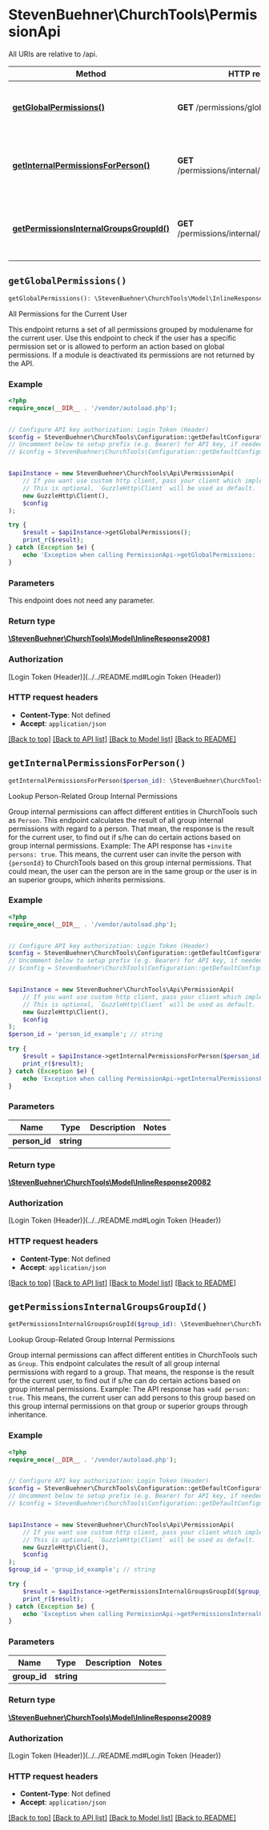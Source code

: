 # StevenBuehner\ChurchTools\PermissionApi

All URIs are relative to /api.

Method | HTTP request | Description
------------- | ------------- | -------------
[**getGlobalPermissions()**](PermissionApi.md#getGlobalPermissions) | **GET** /permissions/global | All Permissions for the Current User
[**getInternalPermissionsForPerson()**](PermissionApi.md#getInternalPermissionsForPerson) | **GET** /permissions/internal/persons/{personId} | Lookup Person-Related Group Internal Permissions
[**getPermissionsInternalGroupsGroupId()**](PermissionApi.md#getPermissionsInternalGroupsGroupId) | **GET** /permissions/internal/groups/{groupId} | Lookup Group-Related Group Internal Permissions


## `getGlobalPermissions()`

```php
getGlobalPermissions(): \StevenBuehner\ChurchTools\Model\InlineResponse20081
```

All Permissions for the Current User

This endpoint returns a set of all permissions grouped by modulename for the current user. Use this endpoint to check if the user has a specific permission set or is allowed to perform an action based on global permissions.  If a module is deactivated its permissions are not returned by the API.

### Example

```php
<?php
require_once(__DIR__ . '/vendor/autoload.php');


// Configure API key authorization: Login Token (Header)
$config = StevenBuehner\ChurchTools\Configuration::getDefaultConfiguration()->setApiKey('Authorization', 'YOUR_API_KEY');
// Uncomment below to setup prefix (e.g. Bearer) for API key, if needed
// $config = StevenBuehner\ChurchTools\Configuration::getDefaultConfiguration()->setApiKeyPrefix('Authorization', 'Bearer');


$apiInstance = new StevenBuehner\ChurchTools\Api\PermissionApi(
    // If you want use custom http client, pass your client which implements `GuzzleHttp\ClientInterface`.
    // This is optional, `GuzzleHttp\Client` will be used as default.
    new GuzzleHttp\Client(),
    $config
);

try {
    $result = $apiInstance->getGlobalPermissions();
    print_r($result);
} catch (Exception $e) {
    echo 'Exception when calling PermissionApi->getGlobalPermissions: ', $e->getMessage(), PHP_EOL;
}
```

### Parameters

This endpoint does not need any parameter.

### Return type

[**\StevenBuehner\ChurchTools\Model\InlineResponse20081**](../Model/InlineResponse20081.md)

### Authorization

[Login Token (Header)](../../README.md#Login Token (Header))

### HTTP request headers

- **Content-Type**: Not defined
- **Accept**: `application/json`

[[Back to top]](#) [[Back to API list]](../../README.md#endpoints)
[[Back to Model list]](../../README.md#models)
[[Back to README]](../../README.md)

## `getInternalPermissionsForPerson()`

```php
getInternalPermissionsForPerson($person_id): \StevenBuehner\ChurchTools\Model\InlineResponse20082
```

Lookup Person-Related Group Internal Permissions

Group internal permissions can affect different entities in ChurchTools such as `Person`. This endpoint calculates the result of all group internal permissions with regard to a person. That mean, the response is the result for the current user, to find out if s/he can do certain actions based on group internal permissions.  Example: The API response has `+invite persons: true`. This means, the current user can invite the person with `{personId}` to ChurchTools based on this group internal permissions. That could mean, the user can the person are in the same group or the user is in an superior groups, which inherits permissions.

### Example

```php
<?php
require_once(__DIR__ . '/vendor/autoload.php');


// Configure API key authorization: Login Token (Header)
$config = StevenBuehner\ChurchTools\Configuration::getDefaultConfiguration()->setApiKey('Authorization', 'YOUR_API_KEY');
// Uncomment below to setup prefix (e.g. Bearer) for API key, if needed
// $config = StevenBuehner\ChurchTools\Configuration::getDefaultConfiguration()->setApiKeyPrefix('Authorization', 'Bearer');


$apiInstance = new StevenBuehner\ChurchTools\Api\PermissionApi(
    // If you want use custom http client, pass your client which implements `GuzzleHttp\ClientInterface`.
    // This is optional, `GuzzleHttp\Client` will be used as default.
    new GuzzleHttp\Client(),
    $config
);
$person_id = 'person_id_example'; // string

try {
    $result = $apiInstance->getInternalPermissionsForPerson($person_id);
    print_r($result);
} catch (Exception $e) {
    echo 'Exception when calling PermissionApi->getInternalPermissionsForPerson: ', $e->getMessage(), PHP_EOL;
}
```

### Parameters

Name | Type | Description  | Notes
------------- | ------------- | ------------- | -------------
 **person_id** | **string**|  |

### Return type

[**\StevenBuehner\ChurchTools\Model\InlineResponse20082**](../Model/InlineResponse20082.md)

### Authorization

[Login Token (Header)](../../README.md#Login Token (Header))

### HTTP request headers

- **Content-Type**: Not defined
- **Accept**: `application/json`

[[Back to top]](#) [[Back to API list]](../../README.md#endpoints)
[[Back to Model list]](../../README.md#models)
[[Back to README]](../../README.md)

## `getPermissionsInternalGroupsGroupId()`

```php
getPermissionsInternalGroupsGroupId($group_id): \StevenBuehner\ChurchTools\Model\InlineResponse20089
```

Lookup Group-Related Group Internal Permissions

Group internal permissions can affect different entities in ChurchTools such as `Group`. This endpoint calculates the result of all group internal permissions with regard to a group. That means, the response is the result for the current user, to find out if s/he can do certain actions based on group internal permissions.  Example: The API response has `+add person: true`. This means, the current user can add persons to this group based on this group internal permissions on that group or superior groups through inheritance.

### Example

```php
<?php
require_once(__DIR__ . '/vendor/autoload.php');


// Configure API key authorization: Login Token (Header)
$config = StevenBuehner\ChurchTools\Configuration::getDefaultConfiguration()->setApiKey('Authorization', 'YOUR_API_KEY');
// Uncomment below to setup prefix (e.g. Bearer) for API key, if needed
// $config = StevenBuehner\ChurchTools\Configuration::getDefaultConfiguration()->setApiKeyPrefix('Authorization', 'Bearer');


$apiInstance = new StevenBuehner\ChurchTools\Api\PermissionApi(
    // If you want use custom http client, pass your client which implements `GuzzleHttp\ClientInterface`.
    // This is optional, `GuzzleHttp\Client` will be used as default.
    new GuzzleHttp\Client(),
    $config
);
$group_id = 'group_id_example'; // string

try {
    $result = $apiInstance->getPermissionsInternalGroupsGroupId($group_id);
    print_r($result);
} catch (Exception $e) {
    echo 'Exception when calling PermissionApi->getPermissionsInternalGroupsGroupId: ', $e->getMessage(), PHP_EOL;
}
```

### Parameters

Name | Type | Description  | Notes
------------- | ------------- | ------------- | -------------
 **group_id** | **string**|  |

### Return type

[**\StevenBuehner\ChurchTools\Model\InlineResponse20089**](../Model/InlineResponse20089.md)

### Authorization

[Login Token (Header)](../../README.md#Login Token (Header))

### HTTP request headers

- **Content-Type**: Not defined
- **Accept**: `application/json`

[[Back to top]](#) [[Back to API list]](../../README.md#endpoints)
[[Back to Model list]](../../README.md#models)
[[Back to README]](../../README.md)

